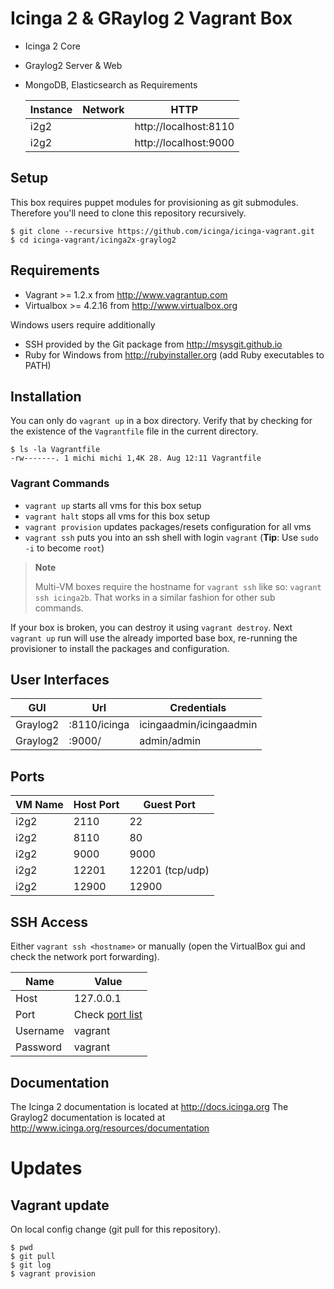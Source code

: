 # Icinga 2 & GRaylog 2 Vagrant Box

* Icinga 2 Core
* Graylog2 Server & Web
* MongoDB, Elasticsearch as Requirements

  Instance  | Network                   | HTTP
  ----------|---------------------------|--------------------------------------
  i2g2      |                           | http://localhost:8110
  i2g2      |                           | http://localhost:9000


## Setup

This box requires puppet modules for provisioning as git submodules.
Therefore you'll need to clone this repository recursively.

    $ git clone --recursive https://github.com/icinga/icinga-vagrant.git
    $ cd icinga-vagrant/icinga2x-graylog2

## Requirements

* Vagrant >= 1.2.x from http://www.vagrantup.com
* Virtualbox >= 4.2.16 from http://www.virtualbox.org

Windows users require additionally

* SSH provided by the Git package from http://msysgit.github.io
* Ruby for Windows from http://rubyinstaller.org (add Ruby executables to PATH)


## Installation

You can only do `vagrant up` in a box directory. Verify that
by checking for the existence of the `Vagrantfile` file in the current
directory.

    $ ls -la Vagrantfile
    -rw-------. 1 michi michi 1,4K 28. Aug 12:11 Vagrantfile

### Vagrant Commands

* `vagrant up` starts all vms for this box setup
* `vagrant halt` stops all vms for this box setup
* `vagrant provision` updates packages/resets configuration for all vms
* `vagrant ssh` puts you into an ssh shell with login `vagrant` (**Tip**: Use `sudo -i` to become `root`)

> **Note**
>
> Multi-VM boxes require the hostname for `vagrant ssh` like so: `vagrant ssh icinga2b`.
> That works in a similar fashion for other sub commands.

If your box is broken, you can destroy it using `vagrant destroy`. Next `vagrant up`
run will use the already imported base box, re-running the provisioner to install
the packages and configuration.


## User Interfaces

  GUI               | Url               | Credentials
  ------------------|-------------------|----------------
  Graylog2          | :8110/icinga 	| icingaadmin/icingaadmin
  Graylog2          | :9000/		| admin/admin


## Ports

  VM Name   | Host Port | Guest Port
  ----------|-----------|-----------
  i2g2      | 2110      | 22
  i2g2      | 8110      | 80
  i2g2      | 9000      | 9000
  i2g2      | 12201     | 12201 (tcp/udp)
  i2g2      | 12900     | 12900


## SSH Access

Either `vagrant ssh <hostname>` or manually (open the VirtualBox gui and check the
network port forwarding).

  Name            | Value
  ----------------|----------------
  Host            | 127.0.0.1
  Port            | Check [port list](#ports)
  Username        | vagrant
  Password        | vagrant


## Documentation

The Icinga 2 documentation is located at http://docs.icinga.org
The Graylog2 documentation is located at http://www.icinga.org/resources/documentation

# Updates

## Vagrant update

On local config change (git pull for this repository).

    $ pwd
    $ git pull
    $ git log
    $ vagrant provision
